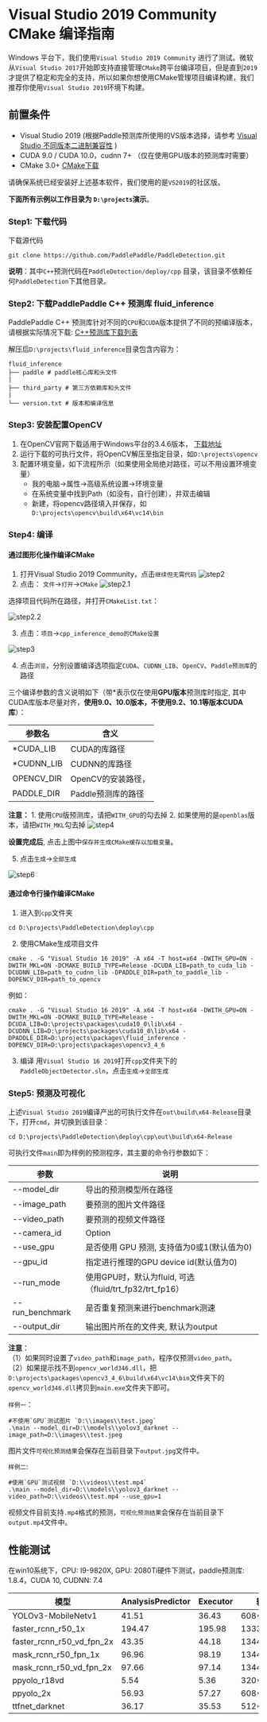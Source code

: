 # Visual Studio 2019 Community CMake 编译指南

Windows 平台下，我们使用`Visual Studio 2019 Community` 进行了测试。微软从`Visual Studio 2017`开始即支持直接管理`CMake`跨平台编译项目，但是直到`2019`才提供了稳定和完全的支持，所以如果你想使用CMake管理项目编译构建，我们推荐你使用`Visual Studio 2019`环境下构建。


## 前置条件
* Visual Studio 2019 (根据Paddle预测库所使用的VS版本选择，请参考 [Visual Studio 不同版本二进制兼容性](https://docs.microsoft.com/zh-cn/cpp/porting/binary-compat-2015-2017?view=vs-2019) )
* CUDA 9.0 / CUDA 10.0，cudnn 7+ （仅在使用GPU版本的预测库时需要）
* CMake 3.0+ [CMake下载](https://cmake.org/download/)

请确保系统已经安装好上述基本软件，我们使用的是`VS2019`的社区版。

**下面所有示例以工作目录为 `D:\projects`演示**。

### Step1: 下载代码

下载源代码
```shell
git clone https://github.com/PaddlePaddle/PaddleDetection.git
```

**说明**：其中`C++`预测代码在`PaddleDetection/deploy/cpp` 目录，该目录不依赖任何`PaddleDetection`下其他目录。


### Step2: 下载PaddlePaddle C++ 预测库 fluid_inference

PaddlePaddle C++ 预测库针对不同的`CPU`和`CUDA`版本提供了不同的预编译版本，请根据实际情况下载:  [C++预测库下载列表](https://www.paddlepaddle.org.cn/documentation/docs/zh/develop/advanced_guide/inference_deployment/inference/windows_cpp_inference.html)

解压后`D:\projects\fluid_inference`目录包含内容为：
```
fluid_inference
├── paddle # paddle核心库和头文件
|
├── third_party # 第三方依赖库和头文件
|
└── version.txt # 版本和编译信息
```

### Step3: 安装配置OpenCV

1. 在OpenCV官网下载适用于Windows平台的3.4.6版本， [下载地址](https://sourceforge.net/projects/opencvlibrary/files/3.4.6/opencv-3.4.6-vc14_vc15.exe/download)  
2. 运行下载的可执行文件，将OpenCV解压至指定目录，如`D:\projects\opencv`
3. 配置环境变量，如下流程所示（如果使用全局绝对路径，可以不用设置环境变量）  
    - 我的电脑->属性->高级系统设置->环境变量
    - 在系统变量中找到Path（如没有，自行创建），并双击编辑
    - 新建，将opencv路径填入并保存，如`D:\projects\opencv\build\x64\vc14\bin`

### Step4: 编译

#### 通过图形化操作编译CMake

1. 打开Visual Studio 2019 Community，点击`继续但无需代码`
![step2](https://paddleseg.bj.bcebos.com/inference/vs2019_step1.png)
2. 点击： `文件`->`打开`->`CMake`
![step2.1](https://paddleseg.bj.bcebos.com/inference/vs2019_step2.png)

选择项目代码所在路径，并打开`CMakeList.txt`：

![step2.2](https://paddleseg.bj.bcebos.com/inference/vs2019_step3.png)

3. 点击：`项目`->`cpp_inference_demo的CMake设置`

![step3](https://paddleseg.bj.bcebos.com/inference/vs2019_step4.png)

4. 点击`浏览`，分别设置编译选项指定`CUDA`、`CUDNN_LIB`、`OpenCV`、`Paddle预测库`的路径

三个编译参数的含义说明如下（带*表示仅在使用**GPU版本**预测库时指定, 其中CUDA库版本尽量对齐，**使用9.0、10.0版本，不使用9.2、10.1等版本CUDA库**）：

|  参数名   | 含义  |
|  ----  | ----  |
| *CUDA_LIB  | CUDA的库路径 |
| *CUDNN_LIB | CUDNN的库路径 |
| OPENCV_DIR  | OpenCV的安装路径， |
| PADDLE_DIR | Paddle预测库的路径 |

**注意：** 1. 使用`CPU`版预测库，请把`WITH_GPU`的勾去掉 2. 如果使用的是`openblas`版本，请把`WITH_MKL`勾去掉
![step4](https://paddleseg.bj.bcebos.com/inference/vs2019_step5.png)

**设置完成后**, 点击上图中`保存并生成CMake缓存以加载变量`。

5. 点击`生成`->`全部生成`

![step6](https://paddleseg.bj.bcebos.com/inference/vs2019_step6.png)


#### 通过命令行操作编译CMake

1. 进入到`cpp`文件夹
```
cd D:\projects\PaddleDetection\deploy\cpp
```

2. 使用CMake生成项目文件
```
cmake . -G "Visual Studio 16 2019" -A x64 -T host=x64 -DWITH_GPU=ON -DWITH_MKL=ON -DCMAKE_BUILD_TYPE=Release -DCUDA_LIB=path_to_cuda_lib -DCUDNN_LIB=path_to_cudnn_lib -DPADDLE_DIR=path_to_paddle_lib -DOPENCV_DIR=path_to_opencv
```

例如：
```
cmake . -G "Visual Studio 16 2019" -A x64 -T host=x64 -DWITH_GPU=ON -DWITH_MKL=ON -DCMAKE_BUILD_TYPE=Release -DCUDA_LIB=D:\projects\packages\cuda10_0\lib\x64 -DCUDNN_LIB=D:\projects\packages\cuda10_0\lib\x64 -DPADDLE_DIR=D:\projects\packages\fluid_inference -DOPENCV_DIR=D:\projects\packages\opencv3_4_6
```

3. 编译
用`Visual Studio 16 2019`打开`cpp`文件夹下的`PaddleObjectDetector.sln`，点击`生成`->`全部生成`

### Step5: 预测及可视化

上述`Visual Studio 2019`编译产出的可执行文件在`out\build\x64-Release`目录下，打开`cmd`，并切换到该目录：

```
cd D:\projects\PaddleDetection\deploy\cpp\out\build\x64-Release
```
可执行文件`main`即为样例的预测程序，其主要的命令行参数如下：

|  参数   | 说明  |
|  ----  | ----  |
| --model_dir  | 导出的预测模型所在路径 |
| --image_path  | 要预测的图片文件路径 |
| --video_path  | 要预测的视频文件路径 |
| --camera_id | Option | 用来预测的摄像头ID，默认为-1（表示不使用摄像头预测）|
| --use_gpu  | 是否使用 GPU 预测, 支持值为0或1(默认值为0)|
| --gpu_id  |  指定进行推理的GPU device id(默认值为0)|
| --run_mode | 使用GPU时，默认为fluid, 可选（fluid/trt_fp32/trt_fp16）|
| --run_benchmark | 是否重复预测来进行benchmark测速 |
| --output_dir | 输出图片所在的文件夹, 默认为output |

**注意**：  
（1）如果同时设置了`video_path`和`image_path`，程序仅预测`video_path`。  
（2）如果提示找不到`opencv_world346.dll`，把`D:\projects\packages\opencv3_4_6\build\x64\vc14\bin`文件夹下的`opencv_world346.dll`拷贝到`main.exe`文件夹下即可。


`样例一`：
```shell
#不使用`GPU`测试图片 `D:\\images\\test.jpeg`  
.\main --model_dir=D:\\models\\yolov3_darknet --image_path=D:\\images\\test.jpeg
```

图片文件`可视化预测结果`会保存在当前目录下`output.jpg`文件中。


`样例二`:
```shell
#使用`GPU`测试视频 `D:\\videos\\test.mp4`  
.\main --model_dir=D:\\models\\yolov3_darknet --video_path=D:\\videos\\test.mp4 --use_gpu=1
```

视频文件目前支持`.mp4`格式的预测，`可视化预测结果`会保存在当前目录下`output.mp4`文件中。


## 性能测试
在win10系统下，CPU: I9-9820X, GPU: 2080Ti硬件下测试，paddle预测库: 1.8.4，CUDA 10, CUDNN: 7.4

|模型 | AnalysisPredictor | Executor | 输入|
|---|----|---|---|
| YOLOv3-MobileNetv1 | 41.51 | 36.43 |  608*608
| faster_rcnn_r50_1x | 194.47 | 195.98 | 1333*1333
| faster_rcnn_r50_vd_fpn_2x | 43.35 | 44.18 | 1344*1344
| mask_rcnn_r50_fpn_1x | 96.96 | 98.19 | 1344*1344
| mask_rcnn_r50_vd_fpn_2x | 97.66 | 97.14 | 1344*1344
| ppyolo_r18vd | 5.54 | 5.36 | 320*320
| ppyolo_2x | 56.93 | 57.27 | 608*608
| ttfnet_darknet | 36.17 | 35.53 | 512*512
